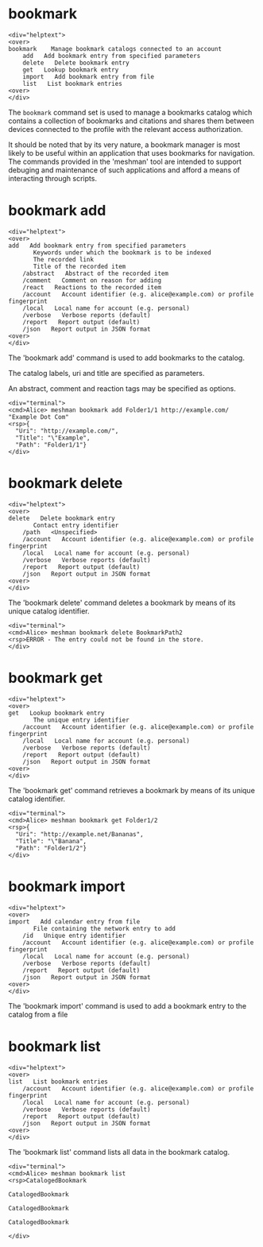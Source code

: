 

# bookmark

~~~~
<div="helptext">
<over>
bookmark    Manage bookmark catalogs connected to an account
    add   Add bookmark entry from specified parameters
    delete   Delete bookmark entry
    get   Lookup bookmark entry
    import   Add bookmark entry from file
    list   List bookmark entries
<over>
</div>
~~~~

The `bookmark` command set is used to manage a bookmarks catalog which contains
a collection of bookmarks and citations and shares them between devices connected 
to the profile with the relevant access authorization.

It should be noted that by its very nature, a bookmark manager is most likely 
to be useful within an application that uses bookmarks for navigation. The
commands provided in the 'meshman' tool are intended to support debuging and 
maintenance of such applications and afford a means of interacting through scripts.


# bookmark add

~~~~
<div="helptext">
<over>
add   Add bookmark entry from specified parameters
       Keywords under which the bookmark is to be indexed
       The recorded link
       Title of the recorded item
    /abstract   Abstract of the recorded item
    /comment   Comment on reason for adding
    /react   Reactions to the recorded item
    /account   Account identifier (e.g. alice@example.com) or profile fingerprint
    /local   Local name for account (e.g. personal)
    /verbose   Verbose reports (default)
    /report   Report output (default)
    /json   Report output in JSON format
<over>
</div>
~~~~

The 'bookmark add' command is used to add bookmarks to the catalog.

The catalog labels, uri and title are specified as parameters.

An abstract, comment and reaction tags may be specified as options.


~~~~
<div="terminal">
<cmd>Alice> meshman bookmark add Folder1/1 http://example.com/ "Example Dot Com"
<rsp>{
  "Uri": "http://example.com/",
  "Title": "\"Example",
  "Path": "Folder1/1"}
</div>
~~~~



# bookmark delete

~~~~
<div="helptext">
<over>
delete   Delete bookmark entry
       Contact entry identifier
    /path   <Unspecified>
    /account   Account identifier (e.g. alice@example.com) or profile fingerprint
    /local   Local name for account (e.g. personal)
    /verbose   Verbose reports (default)
    /report   Report output (default)
    /json   Report output in JSON format
<over>
</div>
~~~~

The 'bookmark delete' command deletes a bookmark by means of its unique catalog identifier.


~~~~
<div="terminal">
<cmd>Alice> meshman bookmark delete BookmarkPath2
<rsp>ERROR - The entry could not be found in the store.
</div>
~~~~



# bookmark get

~~~~
<div="helptext">
<over>
get   Lookup bookmark entry
       The unique entry identifier
    /account   Account identifier (e.g. alice@example.com) or profile fingerprint
    /local   Local name for account (e.g. personal)
    /verbose   Verbose reports (default)
    /report   Report output (default)
    /json   Report output in JSON format
<over>
</div>
~~~~

The 'bookmark get' command retrieves a bookmark by means of its unique catalog identifier.


~~~~
<div="terminal">
<cmd>Alice> meshman bookmark get Folder1/2
<rsp>{
  "Uri": "http://example.net/Bananas",
  "Title": "\"Banana",
  "Path": "Folder1/2"}
</div>
~~~~



# bookmark import

~~~~
<div="helptext">
<over>
import   Add calendar entry from file
       File containing the network entry to add
    /id   Unique entry identifier
    /account   Account identifier (e.g. alice@example.com) or profile fingerprint
    /local   Local name for account (e.g. personal)
    /verbose   Verbose reports (default)
    /report   Report output (default)
    /json   Report output in JSON format
<over>
</div>
~~~~

The 'bookmark import' command is used to add a bookmark entry to the catalog
from a file


# bookmark list

~~~~
<div="helptext">
<over>
list   List bookmark entries
    /account   Account identifier (e.g. alice@example.com) or profile fingerprint
    /local   Local name for account (e.g. personal)
    /verbose   Verbose reports (default)
    /report   Report output (default)
    /json   Report output in JSON format
<over>
</div>
~~~~

The 'bookmark list' command lists all data in the bookmark catalog.


~~~~
<div="terminal">
<cmd>Alice> meshman bookmark list
<rsp>CatalogedBookmark

CatalogedBookmark

CatalogedBookmark

CatalogedBookmark

</div>
~~~~



